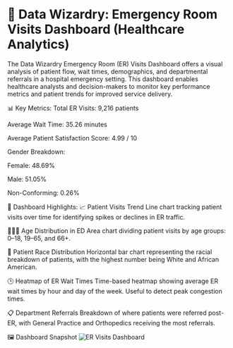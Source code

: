 # 🏥 Data Wizardry: Emergency Room Visits Dashboard (Healthcare Analytics)

The Data Wizardry Emergency Room (ER) Visits Dashboard offers a visual analysis of patient flow, wait times, demographics, and departmental referrals in a hospital emergency setting. This dashboard enables healthcare analysts and decision-makers to monitor key performance metrics and patient trends for improved service delivery.

📊 Key Metrics:
Total ER Visits: 9,216 patients

Average Wait Time: 35.26 minutes

Average Patient Satisfaction Score: 4.99 / 10

Gender Breakdown:

Female: 48.69%

Male: 51.05%

Non-Conforming: 0.26%

📌 Dashboard Highlights:
📈 Patient Visits Trend
Line chart tracking patient visits over time for identifying spikes or declines in ER traffic.

👶👨‍🦳 Age Distribution in ED
Area chart dividing patient visits by age groups:
0–18, 19–65, and 66+.

👥 Patient Race Distribution
Horizontal bar chart representing the racial breakdown of patients, with the highest number being White and African American.

🕒 Heatmap of ER Wait Times
Time-based heatmap showing average ER wait times by hour and day of the week. Useful to detect peak congestion times.

📋 Department Referrals
Breakdown of where patients were referred post-ER, with General Practice and Orthopedics receiving the most referrals.

🖼️ Dashboard Snapshot
![ER Visits Dashboard](Datawizardy%20ER_Dashboard)

